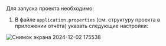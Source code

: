 Для запуска проекта необходимо: 
1. В файле `application.properties` (см. структуру проекта в приложении отчёта) указать следующие настройки:
  
![Снимок экрана 2024-12-02 175538](https://github.com/user-attachments/assets/1c9e4c69-424f-44a2-b09f-406219a636d9)
